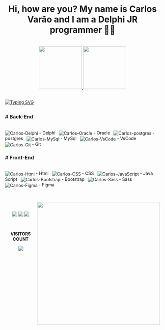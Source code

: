 <div>
  <h1 align="center"> Hi, how are you? My name is Carlos Varão and I am a Delphi JR programmer 👨‍💻</h1><br>
</div>

<div align="center">
  <a href="https://github.com/CarlosVarao">
  <img height="140em" src="https://github-readme-stats.vercel.app/api?username=CarlosVarao&show_icons=true&theme=github_dark&include_all_commits=true&count_private=true"/>
  <img height="140em" src="https://github-readme-stats.vercel.app/api/top-langs/?username=CarlosVarao&layout=compact&langs_count=7&theme=github_dark"/>
</div>
    
<br>

[![Typing SVG](https://readme-typing-svg.herokuapp.com/?color=f0f6fc&size=35&center=true&vCenter=true&width=1000&lines=KNOWLEDGE+IN+LANGUAGES)](https://git.io/typing-svg)

##

<div align="left" style="display: inline_block">
  <h3># Back-End</h3>
  <br>
  <img align="center" alt="Carlos-Delphi" height="" width="" src="https://img.shields.io/badge/Delphi_RAD_Studio-B22222?style=for-the-badge&logo=delphi&logoColor=white"/> - Delphi &nbsp
  <img align="center" alt="Carlos-Oracle" height="" width="" src="https://img.shields.io/badge/Oracle-F80000?style=for-the-badge&logo=oracle&logoColor=white"/> - Oracle &nbsp
  <img align="center" alt="Carlos-postgres" height="" width="" src="https://img.shields.io/badge/PostgreSQL-316192?style=for-the-badge&logo=postgresql&logoColor=white"/> - postgres &nbsp
  <img align="center" alt="Carlos-MySql" height="" width="" src="https://img.shields.io/badge/MySQL-005C84?style=for-the-badge&logo=mysql&logoColor=white"/> - MySql &nbsp
  <img align="center" alt="Carlos-VsCode" height="" width="" src="https://img.shields.io/badge/VSCode-0078D4?style=for-the-badge&logo=visual%20studio%20code&logoColor=white"/> - VsCode &nbsp
  <img align="center" alt="Carlos-Git" height="" width="" src="https://img.shields.io/badge/GitHub-100000?style=for-the-badge&logo=github&logoColor=white"/> - Git &nbsp
</div>

<div align="left" style="display: inline_block">
  <h3># Front-End</h3>
  <br>
  <img align="center" alt="Carlos-Html" height="" width="" src="https://img.shields.io/badge/HTML5-E34F26?style=for-the-badge&logo=html5&logoColor=white"/> - Html &nbsp
  <img align="center" alt="Carlos-CSS" height="" width="" src="https://img.shields.io/badge/CSS3-1572B6?style=for-the-badge&logo=css3&logoColor=white"/> - CSS &nbsp
  <img align="center" alt="Carlos-JavaScript" height="" width="" src="https://img.shields.io/badge/JavaScript-323330?style=for-the-badge&logo=javascript&logoColor=F7DF1E"/> - Java Script &nbsp
  <img align="center" alt="Carlos-Bootstrap" height="" width="" src="https://img.shields.io/badge/Bootstrap-563D7C?style=for-the-badge&logo=bootstrap&logoColor=white"/> - Bootstrap &nbsp
  <img align="center" alt="Carlos-Sass" height="" width="" src="https://img.shields.io/badge/Sass-CC6699?style=for-the-badge&logo=sass&logoColor=white"/> - Sass &nbsp
  <img align="center" alt="Carlos-Figma" height="" width="" src="https://img.shields.io/badge/Figma-000000?style=for-the-badge&logo=figma&logoColor=white"/> - Figma &nbsp
</div><br>

##
  
<img align="right" width="400" src="https://i2.wp.com/allhtaccess.info/wp-content/uploads/2018/03/programming.gif?fit=1281%2C716&ssl=1" />  
 
<br><div align="center"> 
<a href="" target="_blank"><img src="https://img.shields.io/badge/-Instagram-%23E4405F?style=for-the-badge&logo=instagram&logoColor=white" target="_blank"></a> <a href="https://www.linkedin.com/in/carlos-varão-front-end/" target="_blank"><img src="https://img.shields.io/badge/-LinkedIn-%230077B5?style=for-the-badge&logo=linkedin&logoColor=white"></a>   <a href="https://carlosvarao.github.io/Portfolio/" target="_blank" ><img src="https://img.shields.io/badge/-Portfolio-%23E4405F?style=for-the-badge&logo=portfolio&logoColor=white" target="_blank"></a>
  
</div>  
<br><div align="center">
<p align="center"><b>VISITORS COUNT</b></p>  
<p align="center"><img align="center" src="https://profile-counter.glitch.me/{CarlosVarao}/count.svg"/></p> 
</div>
